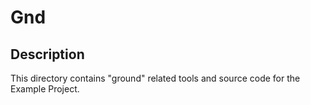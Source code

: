 # Gnd

## Description

This directory contains "ground" related tools and source code for the Example Project.
